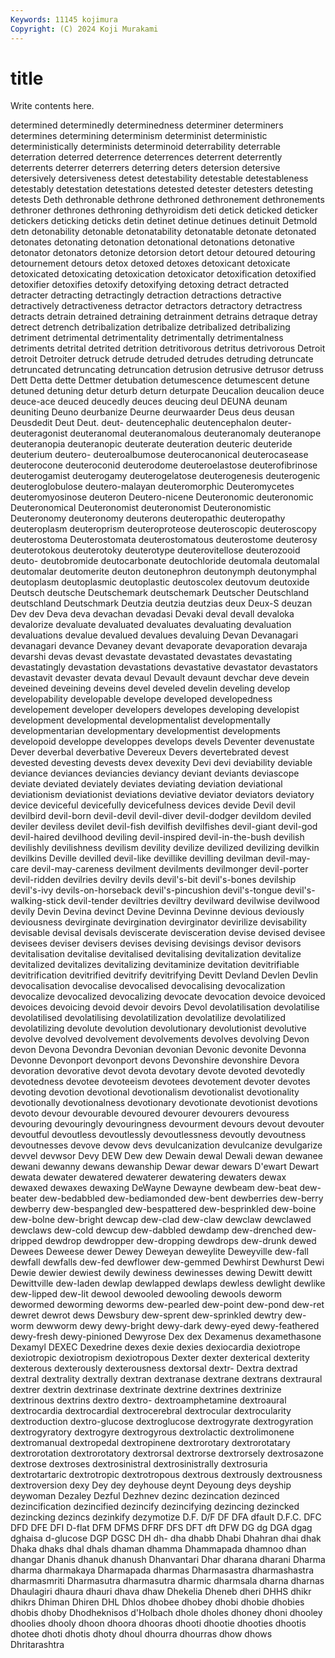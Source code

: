 ```yaml
---
Keywords: 11145 kojimura
Copyright: (C) 2024 Koji Murakami
---
```


# title

Write contents here.



determined determinedly
determinedness determiner determiners determines determining determinism determinist deterministic deterministically determinists
determinoid deterrability deterrable deterration deterred deterrence deterrences deterrent deterrently deterrents
deterrer deterrers deterring deters detersion detersive detersively detersiveness detest detestability
detestable detestableness detestably detestation detestations detested detester detesters detesting detests
Deth dethronable dethrone dethroned dethronement dethronements dethroner dethrones dethroning dethyroidism
deti detick deticked deticker detickers deticking deticks detin detinet detinue
detinues detinuit Detmold detn detonability detonable detonatability detonatable detonate detonated
detonates detonating detonation detonational detonations detonative detonator detonators detonize detorsion
detort detour detoured detouring detournement detours detox detoxed detoxes detoxicant
detoxicate detoxicated detoxicating detoxication detoxicator detoxification detoxified detoxifier detoxifies detoxify
detoxifying detoxing detract detracted detracter detracting detractingly detraction detractions detractive
detractively detractiveness detractor detractors detractory detractress detracts detrain detrained detraining
detrainment detrains detraque detray detrect detrench detribalization detribalize detribalized detribalizing
detriment detrimental detrimentality detrimentally detrimentalness detriments detrital detrited detrition detritivorous
detritus detrivorous Detroit detroit Detroiter detruck detrude detruded detrudes detruding
detruncate detruncated detruncating detruncation detrusion detrusive detrusor detruss Dett Detta
dette Dettmer detubation detumescence detumescent detune detuned detuning detur deturb
deturn deturpate Deucalion deucalion deuce deuce-ace deuced deucedly deuces deucing
deul DEUNA deunam deuniting Deuno deurbanize Deurne deurwaarder Deus deus
deusan Deusdedit Deut Deut. deut- deutencephalic deutencephalon deuter- deuteragonist deuteranomal
deuteranomalous deuteranomaly deuteranope deuteranopia deuteranopic deuterate deuteration deuteric deuteride deuterium
deutero- deuteroalbumose deuterocanonical deuterocasease deuterocone deuteroconid deuterodome deuteroelastose deuterofibrinose deuterogamist
deuterogamy deuterogelatose deuterogenesis deuterogenic deuteroglobulose deutero-malayan deuteromorphic Deuteromycetes deuteromyosinose deuteron
Deutero-nicene Deuteronomic deuteronomic Deuteronomical Deuteronomist deuteronomist Deuteronomistic Deuteronomy deuteronomy deuterons
deuteropathic deuteropathy deuteroplasm deuteroprism deuteroproteose deuteroscopic deuteroscopy deuterostoma Deuterostomata deuterostomatous
deuterostome deuterosy deuterotokous deuterotoky deuterotype deuterovitellose deuterozooid deuto- deutobromide deutocarbonate
deutochloride deutomala deutomalal deutomalar deutomerite deuton deutonephron deutonymph deutonymphal deutoplasm
deutoplasmic deutoplastic deutoscolex deutovum deutoxide Deutsch deutsche Deutschemark deutschemark Deutscher
Deutschland deutschland Deutschmark Deutzia deutzia deutzias deux Deux-S deuzan Dev
dev Deva deva devachan devadasi Devaki deval devall devaloka devalorize
devaluate devaluated devaluates devaluating devaluation devaluations devalue devalued devalues devaluing
Devan Devanagari devanagari devance Devaney devant devaporate devaporation devaraja devarshi
devas devast devastate devastated devastates devastating devastatingly devastation devastations devastative
devastator devastators devastavit devaster devata devaul Devault devaunt devchar deve
devein deveined deveining deveins devel develed develin develing develop developability
developable develope developed developedness developement developer developers developes developing developist
development developmental developmentalist developmentally developmentarian developmentary developmentist developments developoid developpe
developpes develops devels Deventer devenustate Dever deverbal deverbative Devereux Devers
devertebrated devest devested devesting devests devex devexity Devi devi deviability
deviable deviance deviances deviancies deviancy deviant deviants deviascope deviate deviated
deviately deviates deviating deviation deviational deviationism deviationist deviations deviative deviator
deviators deviatory device deviceful devicefully devicefulness devices devide Devil devil
devilbird devil-born devil-devil devil-diver devil-dodger devildom deviled deviler deviless devilet
devil-fish devilfish devilfishes devil-giant devil-god devil-haired devilhood deviling devil-inspired devil-in-the-bush
devilish devilishly devilishness devilism devility devilize devilized devilizing devilkin devilkins
Deville devilled devil-like devillike devilling devilman devil-may-care devil-may-careness devilment devilments
devilmonger devil-porter devil-ridden devilries devilry devils devil's-bit devil's-bones devilship devil's-ivy
devils-on-horseback devil's-pincushion devil's-tongue devil's-walking-stick devil-tender deviltries deviltry devilward devilwise devilwood
devily Devin Devina devinct Devine Devinna Devinne devious deviously deviousness
devirginate devirgination devirginator devirilize devisability devisable devisal devisals deviscerate devisceration
devise devised devisee devisees deviser devisers devises devising devisings devisor
devisors devitalisation devitalise devitalised devitalising devitalization devitalize devitalized devitalizes devitalizing
devitaminize devitation devitrifiable devitrification devitrified devitrify devitrifying Devitt Devland Devlen
Devlin devocalisation devocalise devocalised devocalising devocalization devocalize devocalized devocalizing devocate
devocation devoice devoiced devoices devoicing devoid devoir devoirs Devol devolatilisation
devolatilise devolatilised devolatilising devolatilization devolatilize devolatilized devolatilizing devolute devolution devolutionary
devolutionist devolutive devolve devolved devolvement devolvements devolves devolving Devon devon
Devona Devondra Devonian devonian Devonic devonite Devonna Devonne Devonport devonport
devons Devonshire devonshire Devora devoration devorative devot devota devotary devote
devoted devotedly devotedness devotee devoteeism devotees devotement devoter devotes devoting
devotion devotional devotionalism devotionalist devotionality devotionally devotionalness devotionary devotionate devotionist
devotions devoto devour devourable devoured devourer devourers devouress devouring devouringly
devouringness devourment devours devout devouter devoutful devoutless devoutlessly devoutlessness devoutly
devoutness devoutnesses devove devow devs devulcanization devulcanize devulgarize devvel devwsor
Devy DEW Dew dew Dewain dewal Dewali dewan dewanee dewani
dewanny dewans dewanship Dewar dewar dewars D'ewart Dewart dewata dewater
dewatered dewaterer dewatering dewaters dewax dewaxed dewaxes dewaxing DeWayne Dewayne
dewbeam dew-beat dew-beater dew-bedabbled dew-bediamonded dew-bent dewberries dew-berry dewberry dew-bespangled
dew-bespattered dew-besprinkled dew-boine dew-bolne dew-bright dewcap dew-clad dew-claw dewclaw dewclawed
dewclaws dew-cold dewcup dew-dabbled dewdamp dew-drenched dew-dripped dewdrop dewdropper dew-dropping
dewdrops dew-drunk dewed Dewees Deweese dewer Dewey Deweyan deweylite Deweyville
dew-fall dewfall dewfalls dew-fed dewflower dew-gemmed Dewhirst Dewhurst Dewi Dewie
dewier dewiest dewily dewiness dewinesses dewing Dewitt dewitt Dewittville dew-laden
dewlap dewlapped dewlaps dewless dewlight dewlike dew-lipped dew-lit dewool dewooled
dewooling dewools deworm dewormed deworming deworms dew-pearled dew-point dew-pond dew-ret
dewret dewrot dews Dewsbury dew-sprent dew-sprinkled dewtry dew-worm dewworm dewy
dewy-bright dewy-dark dewy-eyed dewy-feathered dewy-fresh dewy-pinioned Dewyrose Dex dex Dexamenus
dexamethasone Dexamyl DEXEC Dexedrine dexes dexie dexies dexiocardia dexiotrope dexiotropic
dexiotropism dexiotropous Dexter dexter dexterical dexterity dexterous dexterously dexterousness dextorsal
dextr- Dextra dextrad dextral dextrality dextrally dextran dextranase dextrane dextrans
dextraural dextrer dextrin dextrinase dextrinate dextrine dextrines dextrinize dextrinous dextrins
dextro dextro- dextroamphetamine dextroaural dextrocardia dextrocardial dextrocerebral dextrocular dextrocularity dextroduction
dextro-glucose dextroglucose dextrogyrate dextrogyration dextrogyratory dextrogyre dextrogyrous dextrolactic dextrolimonene dextromanual
dextropedal dextropinene dextrorotary dextrorotatary dextrorotation dextrorotatory dextrorsal dextrorse dextrorsely dextrosazone
dextrose dextroses dextrosinistral dextrosinistrally dextrosuria dextrotartaric dextrotropic dextrotropous dextrous dextrously
dextrousness dextroversion dexy Dey dey deyhouse deynt Deyoung deys deyship
deywoman Dezaley Dezful Dezhnev dezinc dezincation dezinced dezincification dezincified dezincify
dezincifying dezincing dezincked dezincking dezincs dezinkify dezymotize D.F. D/F DF
DFA dfault D.F.C. DFC DFD DFE DFI D-flat DFM DFMS
DFRF DFS DFT dft DFW DG dg DGA dgag dghaisa
d-glucose DGP DGSC DH dh- dha dhabb Dhabi Dhahran dhai
dhak Dhaka dhaks dhal dhals dhaman dhamma Dhammapada dhamnoo dhan
dhangar Dhanis dhanuk dhanush Dhanvantari Dhar dharana dharani Dharma dharma
dharmakaya Dharmapada dharmas Dharmasastra dharmashastra dharmasmriti Dharmasutra dharmasutra dharmic dharmsala
dharna dharnas Dhaulagiri dhaura dhauri dhava dhaw Dhekelia Dheneb dheri
DHHS dhikr dhikrs Dhiman Dhiren DHL Dhlos dhobee dhobey dhobi
dhobie dhobies dhobis dhoby Dhodheknisos d'Holbach dhole dholes dhoney dhoni
dhooley dhoolies dhooly dhoon dhoora dhooras dhooti dhootie dhooties dhootis
dhotee dhoti dhotis dhoty dhoul dhourra dhourras dhow dhows Dhritarashtra
